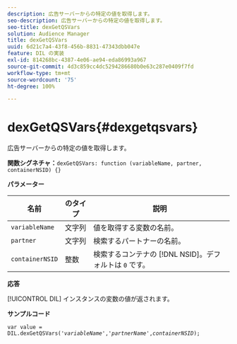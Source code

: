 ```yaml
---
description: 広告サーバーからの特定の値を取得します。
seo-description: 広告サーバーからの特定の値を取得します。
seo-title: dexGetQSVars
solution: Audience Manager
title: dexGetQSVars
uuid: 6d21c7a4-43f8-456b-8831-47343dbb047e
feature: DIL の実装
exl-id: 814268bc-4387-4e06-ae94-eda86993a967
source-git-commit: 4d3c859cc4dc5294286680b0e63c287e0409f7fd
workflow-type: tm+mt
source-wordcount: '75'
ht-degree: 100%

---
```


# dexGetQSVars{#dexgetqsvars}

広告サーバーからの特定の値を取得します。

**関数シグネチャ：**`dexGetQSVars: function (variableName, partner, containerNSID) {}`

<!-- 

r_dil_get_dexqsvars.xml

 -->

**パラメーター**

| 名前 | のタイプ | 説明 |
|---|---|---|
| `variableName` | 文字列 | 値を取得する変数の名前。 |
| `partner` | 文字列 | 検索するパートナーの名前。 |
| `containerNSID` | 整数 | 検索するコンテナの [!DNL NSID]。デフォルトは `0` です。 |

**応答**

[!UICONTROL DIL] インスタンスの変数の値が返されます。

**サンプルコード**

<pre class="java"><code>var value = DIL.dexGetQSVars('<i>variableName</i>','<i>partnerName</i>',<i>containerNSID</i>);</code></pre>

